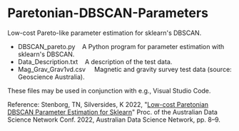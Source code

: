 # Paretonian-DBSCAN-Parameters
Low-cost Pareto-like parameter estimation for sklearn's DBSCAN.

- DBSCAN_pareto.py &nbsp;&nbsp; A Python program for parameter estimation with sklearn's DBSCAN.<br />
- Data_Description.txt &nbsp;&nbsp; A description of the test data.<br />
- Mag_Grav_Grav1vd.csv &nbsp;&nbsp;&nbsp; Magnetic and gravity survey test data (source: Geoscience Australia).

These files may be used in conjunction with e.g., Visual Studio Code.

Reference: Stenborg, TN, Silversides, K 2022, "[Low-cost Paretonian DBSCAN Parameter Estimation for Sklearn](https://www.australiandatascience.net/wp-content/uploads/2022/11/ADSN22_Proceedings.pdf)" Proc. of the Australian Data Science Network Conf. 2022, Australian Data Science Network, pp. 8–9.
